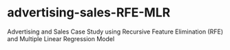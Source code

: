 # advertising-sales-RFE-MLR
Advertising and Sales Case Study using Recursive Feature Elimination (RFE) and Multiple Linear Regression Model
